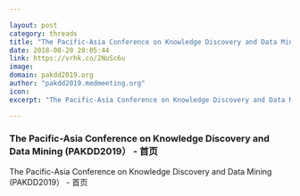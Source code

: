 ```yaml
---

layout: post
category: threads
title: "The Pacific-Asia Conference on Knowledge Discovery and Data Mining (PAKDD2019） - 首页"
date: 2018-08-20 20:05:44
link: https://vrhk.co/2NuSc6u
image: 
domain: pakdd2019.org
author: "pakdd2019.medmeeting.org"
icon: 
excerpt: "The Pacific-Asia Conference on Knowledge Discovery and Data Mining (PAKDD2019） - 首页"

---
```


### The Pacific-Asia Conference on Knowledge Discovery and Data Mining (PAKDD2019） - 首页

The Pacific-Asia Conference on Knowledge Discovery and Data Mining (PAKDD2019） - 首页